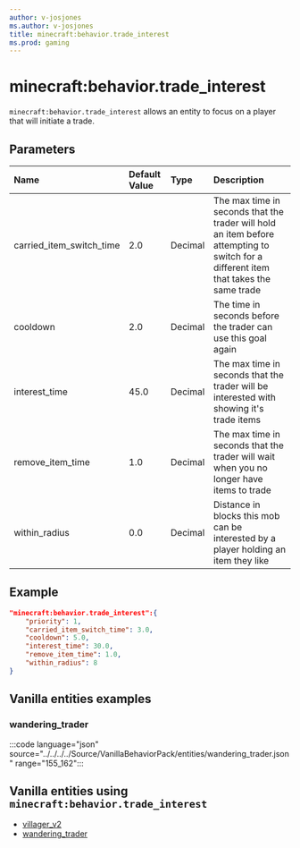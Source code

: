 ```yaml
---
author: v-josjones
ms.author: v-josjones
title: minecraft:behavior.trade_interest
ms.prod: gaming
---
```


# minecraft:behavior.trade_interest

`minecraft:behavior.trade_interest` allows an entity to focus on a player that will initiate a trade.

## Parameters

|Name |Default Value  |Type  |Description  |
|:----------|:----------|:----------|:----------|
|carried_item_switch_time| 2.0| Decimal| The max time in seconds that the trader will hold an item before attempting to switch for a different item that takes the same trade |
|cooldown | 2.0| Decimal| The time in seconds before the trader can use this goal again |
|interest_time | 45.0| Decimal|  The max time in seconds that the trader will be interested with showing it's trade items |
|remove_item_time | 1.0| Decimal| The max time in seconds that the trader will wait when you no longer have items to trade |
|within_radius| 0.0| Decimal| Distance in blocks this mob can be interested by a player holding an item they like |

## Example

```json
"minecraft:behavior.trade_interest":{
    "priority": 1,
    "carried_item_switch_time": 3.0,
    "cooldown": 5.0,
    "interest_time": 30.0,
    "remove_item_time": 1.0,
    "within_radius": 8
}
```

## Vanilla entities examples

### wandering_trader

:::code language="json" source="../../../../Source/VanillaBehaviorPack/entities/wandering_trader.json" range="155_162":::

## Vanilla entities using `minecraft:behavior.trade_interest`

- [villager_v2](../../../../Source/VanillaBehaviorPack_Snippets/entities/villager_v2.md)
- [wandering_trader](../../../../Source/VanillaBehaviorPack_Snippets/entities/wandering_trader.md)
